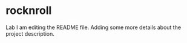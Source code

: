 # rocknroll
Lab
I am editing the README file. Adding some more details about the project description.
